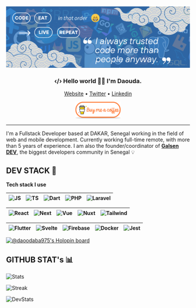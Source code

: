 ![HEADER](assets/header.png)

<h3 align="center">‹/› Hello world 👋🏽 I'm Daouda.</h3>

<p align="center">
  <a href="https://daooda.dev/">Website</a> •
  <a href="https://twitter.com/daoodaba975">Twitter</a> •
  <a href="https://linkedin.com/in/daoodaba975">Linkedin</a>
</p>

<p align="center">
  <a href="https://www.buymeacoffee.com/daoodaba975" target="_blank">
      <img width="25%" alt="Buy me a coffee" src="assets/buy-coffee.png"/>
  </a>
</p>

---

I'm a Fullstack Developer based at DAKAR, Senegal working in the field of web and mobile development. Currently working full-time remote, with more than 5 years of experience. I am also the founder/coordinator of [**Galsen DEV**](https://galsen.dev), the biggest developers community in Senegal 💡

## DEV STACK 🎒

**Tech stack I use**

<img align="center" alt="JS" title="JS" width="30px" height="30px" src="https://cdn.svgporn.com/logos/javascript.svg">|<img align="center" title="TS" alt="TS" width="30px" height="30px" src="https://cdn.svgporn.com/logos/typescript-icon.svg">|<img align="center" title="Dart" alt="Dart" width="30px" height="30px" src="https://cdn.svgporn.com/logos/dart.svg">|<img align="center" title="PHP" alt="PHP" width="30px" height="30px" src="https://cdn.svgporn.com/logos/php.svg" />|<img align="center" title="Laravel" alt="Laravel" width="30px" height="30px" src="https://cdn.svgporn.com/logos/laravel.svg">|
|--|--|--|--|--|

|<img align="center" title="React" alt="React" width="30px" height="30px" src="https://cdn.svgporn.com/logos/react.svg">|<img align="center" title="Next" alt="Next" width="30px" height="30px" src="https://cdn.svgporn.com/logos/nextjs-icon.svg">|<img align="center" title="Vue" alt="Vue" width="30px" height="30px" src="https://cdn.svgporn.com/logos/vue.svg">|<img align="center" title="Nuxt" alt="Nuxt" width="30px" height="30px" src="https://cdn.svgporn.com/logos/nuxt-icon.svg">|<img align="center" title="Tailwind" alt="Tailwind" width="30px" height="30px" src="https://cdn.svgporn.com/logos/tailwindcss-icon.svg">
|--|--|--|--|--|

<img align="center" title="Flutter" alt="Flutter" width="30px" height="30px" src="https://cdn.svgporn.com/logos/flutter.svg">|<img align="center" title="Svelte" alt="Svelte" width="30px" height="30px" src="https://cdn.svgporn.com/logos/svelte-icon.svg">|<img align="center" title="Firebase" alt="Firebase" width="30px" height="30px" src="https://cdn.svgporn.com/logos/firebase.svg">|<img align="center" title="Docker" alt="Docker" width="30px" height="30px" src="https://cdn.svgporn.com/logos/docker-icon.svg">|<img align="center" title="Jest" alt="Jest" width="30px" height="30px" src="https://cdn.svgporn.com/logos/jest.svg">
|--|--|--|--|--|

[![@daoodaba975's Holopin board](https://holopin.me/daoodaba975)](https://holopin.io/@daoodaba975)

## GITHUB STAT's 📊

![Stats](https://github-readme-stats.vercel.app/api?username=daoodaba975&show_icons=true&hide_border=true&show_icons=true&title_color=fff&icon_color=79ff97&text_color=9f9f9f&bg_color=151515)

![Streak](https://github-readme-streak-stats.herokuapp.com?user=daoodaba975&theme=black-ice&hide_border=true)

![DevStats](https://stats.hyochan.dev/api/github-stats-advanced?login=daoodaba975)

